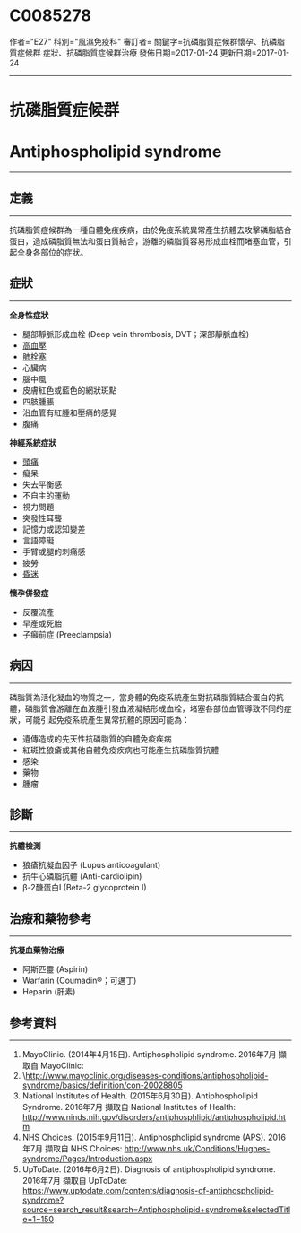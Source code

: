# C0085278
作者="E27"
科別="風濕免疫科"
審訂者=
關鍵字=抗磷脂質症候群懷孕、抗磷脂質症候群 症狀、抗磷脂質症候群治療
發佈日期=2017-01-24
更新日期=2017-01-24

----------
# 抗磷脂質症候群
# Antiphospholipid syndrome
----------
## 定義
----------

抗磷脂質症候群為一種自體免疫疾病，由於免疫系統異常產生抗體去攻擊磷脂結合蛋白，造成磷脂質無法和蛋白質結合，游離的磷脂質容易形成血栓而堵塞血管，引起全身各部位的症狀。

## 症狀
----------

**全身性症狀**

- 腿部靜脈形成血栓 (Deep vein thrombosis, DVT；深部靜脈血栓)
- [高血壓](C3843080)
- [肺栓塞](C0034065)
- 心臟病
- 腦中風
- 皮膚紅色或藍色的網狀斑點
- 四肢腫脹
- 沿血管有紅腫和壓痛的感覺
- 腹痛

**神經系統症狀**

- [頭痛](C0018681)
- 癡呆
- 失去平衡感
- 不自主的運動
- 視力問題
- 突發性耳聾
- 記憶力或認知變差
- 言語障礙
- 手臂或腿的刺痛感
- 疲勞
- [昏迷](C0009421)

**懷孕併發症**

- 反覆流產
- 早產或死胎
- 子癲前症 (Preeclampsia)
## 病因
----------

磷脂質為活化凝血的物質之一，當身體的免疫系統產生對抗磷脂質結合蛋白的抗體，磷脂質會游離在血液腫引發血液凝結形成血栓，堵塞各部位血管導致不同的症狀，可能引起免疫系統產生異常抗體的原因可能為：

- 遺傳造成的先天性抗磷脂質的自體免疫疾病
- 紅斑性狼瘡或其他自體免疫疾病也可能產生抗磷脂質抗體
- 感染
- 藥物
- 腫瘤
## 診斷
----------

**抗體檢測**

- 狼瘡抗凝血因子 (Lupus anticoagulant)
- 抗牛心磷脂抗體 (Anti-cardiolipin)
- β-2醣蛋白I (Beta-2 glycoprotein I)
## 治療和藥物參考
----------

**抗凝血藥物治療**

- 阿斯匹靈 (Aspirin)
- Warfarin (Coumadin®；可邁丁)
- Heparin (肝素)
## 參考資料
----------
1. MayoClinic. (2014年4月15日). Antiphospholipid syndrome. 2016年7月 擷取自 MayoClinic: 
2. \http://www.mayoclinic.org/diseases-conditions/antiphospholipid-syndrome/basics/definition/con-20028805
3. National Institutes of Health. (2015年6月30日). Antiphospholipid Syndrome. 2016年7月 擷取自 National Institutes of Health:
  http://www.ninds.nih.gov/disorders/antiphosphlipid/antiphospholipid.htm
4. NHS Choices. (2015年9月11日). Antiphospholipid syndrome (APS). 2016年7月 擷取自 NHS Choices: 
  http://www.nhs.uk/Conditions/Hughes-syndrome/Pages/Introduction.aspx
5. UpToDate. (2016年6月2日). Diagnosis of antiphospholipid syndrome. 2016年7月 擷取自 UpToDate: 
  https://www.uptodate.com/contents/diagnosis-of-antiphospholipid-syndrome?source=search_result&search=Antiphospholipid+syndrome&selectedTitle=1~150





